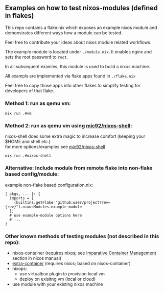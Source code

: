 ## Examples on how to test nixos-modules (defined in flakes)
This repo contains a flake.nix which exposes an example nixos module and demonstrates different ways how a module can be tested.

Feel free to contribute your ideas about nixos module related workflows.

The example module is located under `./module.nix`. It enables nginx and sets the root password to `root`.

In all subsequent examles, this module is used to build a nixos machine.

All exampls are implemented via flake apps found in `./flake.nix`

Feel free to copy those apps into other flakes to simplify testing for developers of that flake.


### Method 1: run as qemu vm:
```
nix run .#vm
```

### Method 2: run as qemu vm using [mic92/nixos-shell](https://github.com/Mic92/nixos-shell):
nixos-shell does some extra magic to increase comfort (keeping your $HOME and shell etc.)  
for more options/examples see [mic92/nixos-shell](https://github.com/Mic92/nixos-shell)
```
nix run .#nixos-shell
```

### Alternative: Include module from remote flake into non-flake based config/module:
example non-flake based configuration.nix:
```
{ pkgs, ... }: {
  imports = [
    (builtins.getFlake "github:user/project?rev={rev}").nixosModules.example-module
  ];
  # use example-module options here
  # ...
}
```


### Other known methods of testing modules (not described in this repo):
- nixos-container (requires nixos; see [Imparative Container Management](https://nixos.org/manual/nixos/stable/#sec-imperative-containers) section in nixos manual)
- [extra-container](https://github.com/erikarvstedt/extra-container) (requires nixos; based on nixos-container)
- nixops:
  - use virtualbox plugin to provision local vm
  - deploy on exisitng vm (local or cloud)
- use module with your existing nixos machine
